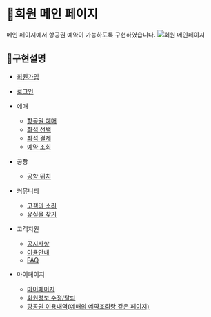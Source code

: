 # 📌회원 메인 페이지
메인 페이지에서 항공권 예약이 가능하도록 구현하였습니다.
![회원 메인페이지](https://user-images.githubusercontent.com/88878686/179890980-0411b122-147e-4798-8b69-031267a47db6.jpg)
## 📌구현설명
* [회원가입](https://github.com/kcat2201/finalproject/blob/main/%EA%B5%AC%ED%98%84%EC%84%A4%EB%AA%85/%ED%9A%8C%EC%9B%90%EA%B0%80%EC%9E%85.md)

* [로그인](https://github.com/kcat2201/finalproject/blob/main/%EA%B5%AC%ED%98%84%EC%84%A4%EB%AA%85/%EB%A1%9C%EA%B7%B8%EC%9D%B8.md)

* 예매
  * [항공권 예매](https://github.com/kcat2201/finalproject/blob/main/%EA%B5%AC%ED%98%84%EC%84%A4%EB%AA%85/%ED%95%AD%EA%B3%B5%EA%B6%8C%20%EC%98%88%EB%A7%A4.md)
  * [좌석 선택](https://github.com/kcat2201/finalproject/blob/main/%EA%B5%AC%ED%98%84%EC%84%A4%EB%AA%85/%EC%A2%8C%EC%84%9D%EC%84%A0%ED%83%9D.md)
  * [좌석 결제](https://github.com/kcat2201/finalproject/blob/main/%EA%B5%AC%ED%98%84%EC%84%A4%EB%AA%85/%EC%A2%8C%EC%84%9D%EA%B2%B0%EC%A0%9C.md)
  * [예약 조회](https://github.com/kcat2201/finalproject/blob/main/%EA%B5%AC%ED%98%84%EC%84%A4%EB%AA%85/%EC%98%88%EB%A7%A4%EB%82%B4%EC%97%AD%EC%A1%B0%ED%9A%8C.md)

* 공항
  * [공항 위치](https://github.com/kcat2201/finalproject/blob/main/%EA%B5%AC%ED%98%84%EC%84%A4%EB%AA%85/%ED%9A%8C%EC%9B%90%EA%B3%B5%ED%95%AD%EC%9C%84%EC%B9%98.md)

* 커뮤니티
  * [고객의 소리](https://github.com/kcat2201/finalproject/blob/main/%EA%B5%AC%ED%98%84%EC%84%A4%EB%AA%85/%EA%B3%A0%EA%B0%9D%EC%9D%98%20%EC%86%8C%EB%A6%AC.md)
  * [유실물 찾기](https://github.com/kcat2201/finalproject/blob/main/%EA%B5%AC%ED%98%84%EC%84%A4%EB%AA%85/%EC%9C%A0%EC%8B%A4%EB%AC%BC%EC%B0%BE%EA%B8%B0.md)

* 고객지원
  * [공지사항](https://github.com/kcat2201/finalproject/blob/main/%EA%B5%AC%ED%98%84%EC%84%A4%EB%AA%85/%EA%B3%B5%EC%A7%80%EC%82%AC%ED%95%AD.md)
  * [이용안내](https://github.com/kcat2201/finalproject/blob/main/%EA%B5%AC%ED%98%84%EC%84%A4%EB%AA%85/%EC%9D%B4%EC%9A%A9%EC%95%88%EB%82%B4.md)
  * [FAQ](https://github.com/kcat2201/finalproject/blob/main/%EA%B5%AC%ED%98%84%EC%84%A4%EB%AA%85/FAQ.md)

* 마이페이지
  * [마이페이지](https://github.com/kcat2201/finalproject/blob/main/%EA%B5%AC%ED%98%84%EC%84%A4%EB%AA%85/%EB%A7%88%EC%9D%B4%ED%8E%98%EC%9D%B4%EC%A7%80.md)
  * [회원정보 수정/탈퇴](https://github.com/kcat2201/finalproject/blob/main/%EA%B5%AC%ED%98%84%EC%84%A4%EB%AA%85/%ED%9A%8C%EC%9B%90%EC%A0%95%EB%B3%B4.md)
  * [항공권 이용내역(예매의 예약조회랑 같은 페이지)](https://github.com/kcat2201/finalproject/blob/main/%EA%B5%AC%ED%98%84%EC%84%A4%EB%AA%85/%EC%98%88%EB%A7%A4%EB%82%B4%EC%97%AD%EC%A1%B0%ED%9A%8C.md)
